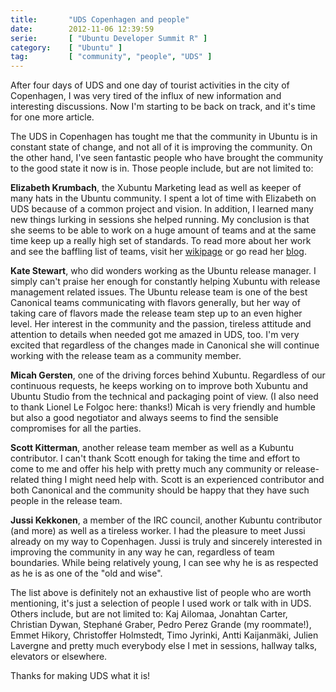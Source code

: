```yaml
---
title:       "UDS Copenhagen and people"
date:        2012-11-06 12:39:59
serie:       [ "Ubuntu Developer Summit R" ]
category:    [ "Ubuntu" ]
tag:         [ "community", "people", "UDS" ]
---
```


After four days of UDS and one day of tourist activities in the city of Copenhagen, I was very tired of the influx of new information and interesting discussions. Now I'm starting to be back on track, and it's time for one more article.

The UDS in Copenhagen has tought me that the community in Ubuntu is in constant state of change, and not all of it is improving the community. On the other hand, I've seen fantastic people who have brought the community to the good state it now is in. Those people include, but are not limited to:

**Elizabeth Krumbach**, the Xubuntu Marketing lead as well as keeper of many hats in the Ubuntu community. I spent a lot of time with Elizabeth on UDS because of a common project and vision. In addition, I learned many new things lurking in sessions she helped running. My conclusion is that she seems to be able to work on a huge amount of teams and at the same time keep up a really high set of standards. To read more about her work and see the baffling list of teams, visit her [wikipage](https://wiki.ubuntu.com/lyz) or go read her [blog](http://princessleia.com/journal/).

**Kate Stewart**, who did wonders working as the Ubuntu release manager. I simply can't praise her enough for constantly helping Xubuntu with release management related issues. The Ubuntu release team is one of the best Canonical teams communicating with flavors generally, but her way of taking care of flavors made the release team step up to an even higher level. Her interest in the community and the passion, tireless attitude and attention to details when needed got me amazed in UDS, too. I'm very excited that regardless of the changes made in Canonical she will continue working with the release team as a community member.

**Micah Gersten**, one of the driving forces behind Xubuntu. Regardless of our continuous requests, he keeps working on to improve both Xubuntu and Ubuntu Studio from the technical and packaging point of view. (I also need to thank Lionel Le Folgoc here: thanks!) Micah is very friendly and humble but also a good negotiator and always seems to find the sensible compromises for all the parties.

**Scott Kitterman**, another release team member as well as a Kubuntu contributor. I can't thank Scott enough for taking the time and effort to come to me and offer his help with pretty much any community or release-related thing I might need help with. Scott is an experienced contributor and both Canonical and the community should be happy that they have such people in the release team.

**Jussi Kekkonen**, a member of the IRC council, another Kubuntu contributor (and more) as well as a tireless worker. I had the pleasure to meet Jussi already on my way to Copenhagen. Jussi is truly and sincerely interested in improving the community in any way he can, regardless of team boundaries. While being relatively young, I can see why he is as respected as he is as one of the "old and wise".

The list above is definitely not an exhaustive list of people who are worth mentioning, it's just a selection of people I used work or talk with in UDS. Others include, but are not limited to: Kaj Ailomaa, Jonahtan Carter, Christian Dywan, Stephané Graber, Pedro Perez Grande (my roommate!), Emmet Hikory, Christoffer Holmstedt, Timo Jyrinki, Antti Kaijanmäki, Julien Lavergne and pretty much everybody else I met in sessions, hallway talks, elevators or elsewhere.

Thanks for making UDS what it is!
